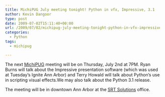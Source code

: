 ```yaml
---
title: MichiPUG July meeting tonight! Python in vfx, Impressive, 3.1
author: Kevin Dangoor
type: post
date: 2009-07-02T15:11:40+00:00
url: /2009/07/02/michipug-july-meeting-tonight-python-in-vfx-impressive-31/
categories:
  - Python
tags:
  - michipug

---
```

The next [MichiPUG][1] meeting will be on Thursday, July 2nd at 7PM. Ryan Burns will talk about the Impressive presentation software (which was used at Tuesday&#8217;s Ignite Ann Arbor) and Terry Howald will talk about Python&#8217;s use in scripting visual effects.We may also talk about the Python 3.1 release. 

The meeting will be in downtown Ann Arbor at the [SRT Solutions][2] office.

 [1]: http://groups.google.com/group/michipug/web/index-2
 [2]: http://groups.google.com/group/michipug/web/SRT%20Solutions